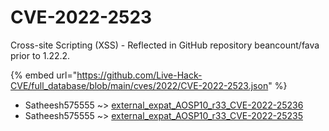 # CVE-2022-2523

Cross-site Scripting (XSS) - Reflected in GitHub repository beancount/fava prior to 1.22.2.

{% embed url="https://github.com/Live-Hack-CVE/full_database/blob/main/cves/2022/CVE-2022-2523.json" %}


* Satheesh575555 ~> [external_expat_AOSP10_r33_CVE-2022-25236](https://zeste.alice-snow.ru/2022/database/cve-2022-2523/external_expat_aosp10_r33_cve-2022-25236-satheesh575555)
* Satheesh575555 ~> [external_expat_AOSP10_r33_CVE-2022-25235](https://zeste.alice-snow.ru/2022/database/cve-2022-2523/external_expat_aosp10_r33_cve-2022-25235-satheesh575555)